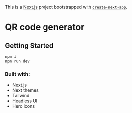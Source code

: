 This is a [Next.js](https://nextjs.org/) project bootstrapped
with [`create-next-app`](https://github.com/vercel/next.js/tree/canary/packages/create-next-app).

# QR code generator

## Getting Started

```bash
npm i
npm run dev
```

### Built with:

- Next.js
- Next themes
- Tailwind
- Headless UI
- Hero icons